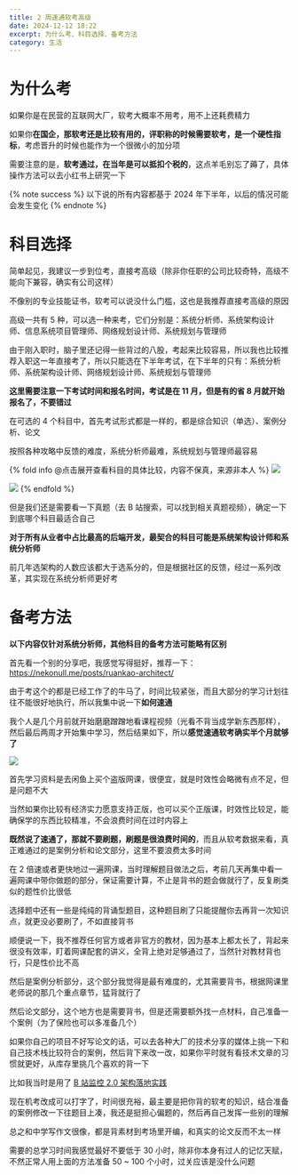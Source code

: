 ```yaml
---
title: 2 周速通软考高级
date: 2024-12-12 18:22
excerpt: 为什么考、科目选择、备考方法
category: 生活
---
```

# 为什么考
如果你是在民营的互联网大厂，软考大概率不用考，用不上还耗费精力

如果你**在国企，那软考还是比较有用的，评职称的时候需要软考，是一个硬性指标**，考虑晋升的时候也能作为一个很微小的加分项

需要注意的是，**软考通过，在当年是可以抵扣个税的**，这点羊毛别忘了薅了，具体操作方法可以去小红书上研究一下

{% note success %}
以下说的所有内容都基于 2024 年下半年，以后的情况可能会发生变化
{% endnote %}

# 科目选择
简单起见，我建议一步到位考，直接考高级（除非你任职的公司比较奇特，高级不能向下兼容，确实有公司这样）

不像别的专业技能证书，软考可以说没什么门槛，这也是我推荐直接考高级的原因

高级一共有 5 种，可以选一种来考，它们分别是：系统分析师、系统架构设计师、信息系统项目管理师、网络规划设计师、系统规划与管理师

由于刚入职时，脑子里还记得一些背过的八股，考起来比较容易，所以我也比较推荐入职这一年直接考了，所以只能选在下半年考试，在下半年的只有：系统分析师、系统架构设计师、网络规划设计师、系统规划与管理师

**这里需要注意一下考试时间和报名时间，考试是在 11 月，但是有的省 8 月就开始报名了，不要错过**

在可选的 4 个科目中，首先考试形式都是一样的，都是综合知识（单选）、案例分析、论文

按照各种攻略中反馈的难度，系统分析师最难，系统规划与管理师最容易

{% fold info @点击展开查看科目的具体比较，内容不保真，来源非本人 %}
![](/img/软考高级-1.png)

![](/img/软考高级-2.png)
{% endfold %}

但是我们还是需要看一下真题（去 B 站搜索，可以找到相关真题视频），确定一下到底哪个科目最适合自己

**对于所有从业者中占比最高的后端开发，最契合的科目可能是系统架构设计师和系统分析师**

前几年选架构的人数应该都大于选系分的，但是根据社区的反馈，经过一系列改革，其实现在系统分析师更好考



# 备考方法
**以下内容仅针对系统分析师，其他科目的备考方法可能略有区别**

首先看一个别的分享吧，我感觉写得挺好，推荐一下：https://nekonull.me/posts/ruankao-architect/

由于考这个的都是已经工作了的牛马了，时间比较紧张，而且大部分的学习计划往往不能很好地执行，所以我集中说一下**如何速通**

我个人是几个月前就开始磨磨蹭蹭地看课程视频（光看不背当成学新东西那样），然后最后两周才开始集中学习，然后结果如下，所以**感觉速通软考确实半个月就够了**

![](/img/软考高级-3.png)

首先学习资料是去闲鱼上买个盗版网课，很便宜，就是时效性会略微有点不足，但是问题不大

当然如果你比较有经济实力愿意支持正版，也可以买个正版课，时效性比较足，能确保学的东西比较精准，不会浪费时间在过时内容上

**既然说了速通了，那就不要刷题，刷题是很浪费时间的**，而且从软考数据来看，真正难通过的是案例分析和论文部分，这里不要浪费太多时间

在 2 倍速或者更快地过一遍网课，当时理解题目做法之后，考前几天再集中看一遍网课中带你做题的部分，保证需要计算，不止是背书的题会做就行了，反复刷类似的题性价比很低

选择题中还有一些是纯纯的背诵型题目，这种题目刷了只能提醒你去再背一次知识点，就更没必要刷了，不如直接背书

顺便说一下，我不推荐任何官方或者非官方的教材，因为基本上都太长了，背起来很没有效率，盯着网课配套的讲义，全背上绝对足够通过了，当然针对教材背也行，只是性价比不高

然后是案例分析部分，这个部分我觉得是最有难度的，尤其需要背书，根据网课里老师说的那几个重点章节，猛背就行了

然后论文部分，这个地方也是需要背书，但是还需要额外找一点材料，自己准备一个案例（为了保险也可以多准备几个）

如果你自己的项目不好写论文的话，可以去各种大厂的技术分享的媒体上挑一下和自己技术栈比较符合的案例，然后背下来改一改，如果你平时就有看技术文章的习惯就更好，从库存里挑几个喜欢的背一下

比如我当时是用了 [B 站监控 2.0 架构落地实践](https://www.bilibili.com/opus/963522659589554184)

现在机考改成可以打字了，时间很充裕，最主要是把你背的软考的知识，结合准备的案例修改一下往题目上凑，我还是挺担心偏题的，然后再自己发挥一些别的理解

总之和中学写作文很像，都是背素材到考场里开编，和真实的论文反而不太一样

需要的总学习时间我感觉最好不要低于 30 小时，除非你本身有过人的记忆天赋，不然正常人用上面的方法准备 50 ~ 100 个小时，过关应该是没什么问题



